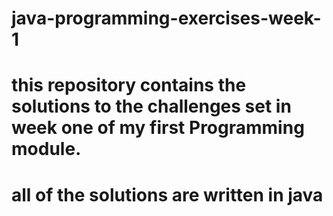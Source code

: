 # java-programming-exercises-week-1

# this repository contains the solutions to the challenges set in week one of my first Programming module. 

# all of the solutions are written in java
